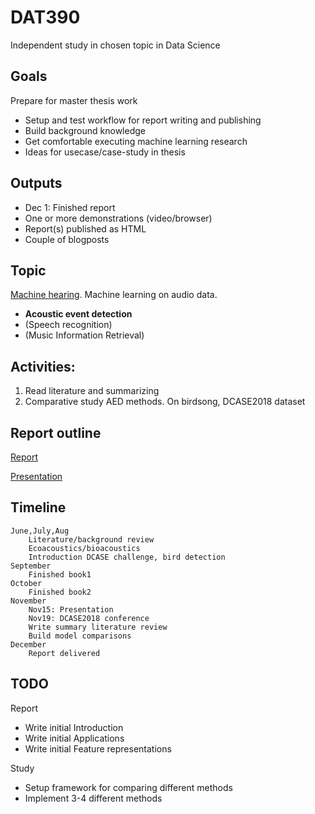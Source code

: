 
# DAT390

Independent study in chosen topic in Data Science

## Goals

Prepare for master thesis work

* Setup and test workflow for report writing and publishing
* Build background knowledge
* Get comfortable executing machine learning research
* Ideas for usecase/case-study in thesis

## Outputs

* Dec 1: Finished report
* One or more demonstrations (video/browser)
* Report(s) published as HTML
* Couple of blogposts

## Topic

[Machine hearing](../machinehearing). Machine learning on audio data.

* **Acoustic event detection**
* (Speech recognition)
* (Music Information Retrieval)

## Activities:

1. Read literature and summarizing 
2. Comparative study AED methods. On birdsong, DCASE2018 dataset

## Report outline
[Report](./report.md)

[Presentation](./presentation.md)

## Timeline

    June,July,Aug
        Literature/background review
        Ecoacoustics/bioacoustics
        Introduction DCASE challenge, bird detection 
    September
        Finished book1
    October
        Finished book2
    November
        Nov15: Presentation
        Nov19: DCASE2018 conference
        Write summary literature review
        Build model comparisons
    December
        Report delivered


## TODO

Report

* Write initial Introduction
* Write initial Applications
* Write initial Feature representations

Study

* Setup framework for comparing different methods
* Implement 3-4 different methods


